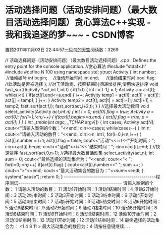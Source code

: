 
# 活动选择问题（活动安排问题）（最大数目活动选择问题）贪心算法C++实现 - 我和我追逐的梦~~~ - CSDN博客


置顶2011年11月03日 22:44:57[一只鸟的天空](https://me.csdn.net/heyongluoyao8)阅读数：3269


// 活动选择问题（活动安排问题）（最大数目活动选择问题）.cpp : Defines the entry point for the console application.
//贪心算法
\#include "stdafx.h"
\#include<iostream>
\#define N 100
using namespace std;
struct Activity
{
int number;    //活动编号
int begin;     //活动开始时间
int end;      //活动结束时间
bool flag;    //此活动是否被选择
};
//对于活动集，按照结束时间递增排序,使用快速排序
void fast_sort(Activity *act,int f,int t)
{
if(f<t)
{
int i = f-1,j = f;
Activity a = act[t];
while(j<t)
{
if(act[j].end<=a.end)
{
i++;
Activity temp1 = act[i];
act[i] = act[j];
act[j] = temp1;
}
j++;
}
Activity temp2 = act[t];
act[t] = act[i+1];
act[i+1] = temp2;
fast_sort(act,f,i);
fast_sort(act,i+2,t);
}
}
//选择最大活动数目
void select_activity(Activity *act,int n)
{
int i = 0;
act[0].flag = true;
Activity a = act[0];
for(i=1;i<n;i++)
{
if(act[i].begin>=a.end)
{
act[i].flag = true;
a = act[i];
}
}
}
int _tmain(int argc, _TCHAR* argv[])
{
int cases;
Activity act[N];
cout<<"请输入案例的个数："<<endl;
cin>>cases;
while(cases--)
{
int n;
cout<<"请输入活动的数目："<<endl;
cin>>n;
int i;
for(i=0;i<n;i++)
{
act[i].number = i+1;
act[i].flag = false;
cout<<"活动"<<i+1<<"开始时间：";
cin>>act[i].begin;
cout<<"活动"<<i+1<<"结束时间：";
cin>>act[i].end;
}
//快速排序
fast_sort(act,0,n-1);
//选择最大数目活动集
select_activity(act,n);
int sum = 0;
cout<<"最终选择的活动集合为："<<endl;
cout<<"< ";
for(i=0;i<n;i++)
if(act[i].flag)
{
cout<<act[i].number<<" ";
sum ++;
}
cout<<">"<<endl;
cout<<"最大活动集合的数目为："<<sum<<endl;
}
system("pause");
return 0;
}
----------------------------------------------程序测试----------------------------------------------------
请输入案例的个数：
1
请输入活动的数目：
11
活动1开始时间：1
活动1结束时间：4
活动2开始时间：3
活动2结束时间：5
活动3开始时间：0
活动3结束时间：6
活动4开始时间：5
活动4结束时间：7
活动5开始时间：3
活动5结束时间：8
活动6开始时间：5
活动6结束时间：9
活动7开始时间：6
活动7结束时间：10
活动8开始时间：8
活动8结束时间：11
活动9开始时间：8
活动9结束时间：12
活动10开始时间：2
活动10结束时间：13
活动11开始时间：12
活动11结束时间：14
最终选择的活动集合为：
<1 4 8 11 >
最大活动集合的数目为：4
请按任意键继续. . .

